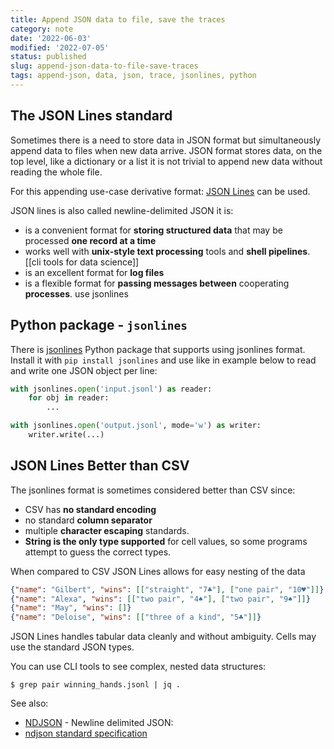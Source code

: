 ```yaml
---
title: Append JSON data to file, save the traces
category: note
date: '2022-06-03'
modified: '2022-07-05'
status: published
slug: append-json-data-to-file-save-traces
tags: append-json, data, json, trace, jsonlines, python
---
```


## The JSON Lines standard
Sometimes there is a need to store data in JSON format but simultaneously append data to files when new data arrive. JSON format stores data, on the top level, like a dictionary or a list it is not trivial to append new data without reading the whole file.

For this appending use-case derivative format: [JSON Lines](https://jsonlines.org/) can be used.

JSON lines is also called newline-delimited JSON it is:
- is a convenient format for **storing structured data** that may be processed **one record at a time**
- works well with **unix-style text processing** tools and **shell pipelines**. [[cli tools for data science]]
- is an excellent format for **log files**
- is a flexible format for **passing messages between** cooperating **processes**.
use jsonlines

## Python package - `jsonlines`
There is [jsonlines](https://jsonlines.readthedocs.io/en/latest/) Python package that supports using jsonlines format. Install it with `pip install jsonlines` and use like in example below to read and write one JSON object per line:

```python
with jsonlines.open('input.jsonl') as reader:
    for obj in reader:
        ...

with jsonlines.open('output.jsonl', mode='w') as writer:
    writer.write(...)
```

## JSON Lines Better than CSV
The jsonlines format is sometimes considered better than CSV since:
- CSV has **no standard encoding**
- no standard **column separator**
- multiple **character escaping** standards.
- **String is the only type supported** for cell values, so some programs attempt to guess the correct types.

When compared to CSV JSON Lines allows for easy nesting of the data
```json
{"name": "Gilbert", "wins": [["straight", "7♣"], ["one pair", "10♥"]]}
{"name": "Alexa", "wins": [["two pair", "4♠"], ["two pair", "9♠"]]}
{"name": "May", "wins": []}
{"name": "Deloise", "wins": [["three of a kind", "5♣"]]}
```
JSON Lines handles tabular data cleanly and without ambiguity. Cells may use the standard JSON types.

You can use CLI tools to see complex, nested data structures:
```shell
$ grep pair winning_hands.jsonl | jq .
```

See also:
- [NDJSON](http://ndjson.org/) - Newline delimited JSON:
- [ndjson standard specification](https://github.com/ndjson/ndjson-spec)